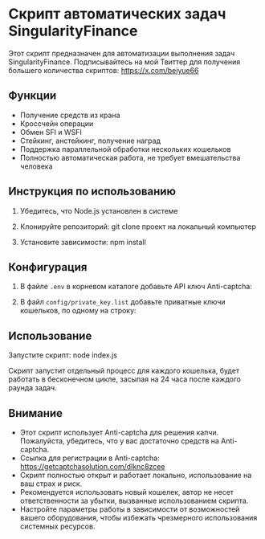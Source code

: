 # Скрипт автоматических задач SingularityFinance

Этот скрипт предназначен для автоматизации выполнения задач SingularityFinance.
Подписывайтесь на мой Твиттер для получения большего количества скриптов: https://x.com/beiyue66

## Функции

- Получение средств из крана
- Кроссчейн операции
- Обмен SFI и WSFI
- Стейкинг, анстейкинг, получение наград
- Поддержка параллельной обработки нескольких кошельков
- Полностью автоматическая работа, не требует вмешательства человека

## Инструкция по использованию

1. Убедитесь, что Node.js установлен в системе

2. Клонируйте репозиторий:
git clone проект на локальный компьютер

3. Установите зависимости:
npm install

## Конфигурация

1. В файле `.env` в корневом каталоге добавьте API ключ Anti-captcha:

2. В файл `config/private_key.list` добавьте приватные ключи кошельков, по одному на строку:

## Использование

Запустите скрипт:
node index.js

Скрипт запустит отдельный процесс для каждого кошелька, будет работать в бесконечном цикле, засыпая на 24 часа после каждого раунда задач.

## Внимание

- Этот скрипт использует Anti-captcha для решения капчи. Пожалуйста, убедитесь, что у вас достаточно средств на Anti-captcha.
- Ссылка для регистрации в Anti-captcha: https://getcaptchasolution.com/dlknc8zcee
- Скрипт полностью открыт и работает локально, использование на ваш страх и риск.
- Рекомендуется использовать новый кошелек, автор не несет ответственности за убытки, вызванные использованием скрипта.
- Настройте параметры работы в зависимости от возможностей вашего оборудования, чтобы избежать чрезмерного использования системных ресурсов.